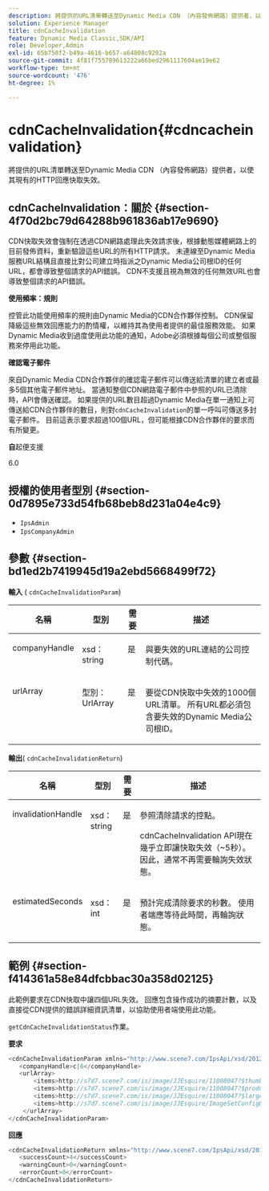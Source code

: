 ```yaml
---
description: 將提供的URL清單轉送至Dynamic Media CDN （內容發佈網路）提供者，以使其現有的HTTP回應快取失效。
solution: Experience Manager
title: cdnCacheInvalidation
feature: Dynamic Media Classic,SDK/API
role: Developer,Admin
exl-id: 65b758f2-b49a-4616-b657-a64808c9202a
source-git-commit: 4f81f755789613222a66bed2961117604ae19e62
workflow-type: tm+mt
source-wordcount: '476'
ht-degree: 1%

---
```


# cdnCacheInvalidation{#cdncacheinvalidation}

將提供的URL清單轉送至Dynamic Media CDN （內容發佈網路）提供者，以使其現有的HTTP回應快取失效。

## cdnCacheInvalidation：關於 {#section-4f70d2bc79d64288b961836ab17e9690}

CDN快取失效會強制在透過CDN網路處理此失效請求後，根據動態媒體網路上的目前發佈資料，重新驗證這些URL的所有HTTP請求。 未連線至Dynamic Media服務URL結構且直接比對公司建立時指派之Dynamic Media公司根ID的任何URL，都會導致整個請求的API錯誤。 CDN不支援且視為無效的任何無效URL也會導致整個請求的API錯誤。

**使用頻率：規則**

控管此功能使用頻率的規則由Dynamic Media的CDN合作夥伴控制。 CDN保留降級這些無效回應能力的酌情權，以維持其為使用者提供的最佳服務效能。 如果Dynamic Media收到過度使用此功能的通知，Adobe必須根據每個公司或整個服務來停用此功能。

**確認電子郵件**

來自Dynamic Media CDN合作夥伴的確認電子郵件可以傳送給清單的建立者或最多5個其他電子郵件地址。 當通知整個CDN網路電子郵件中參照的URL已清除時，API會傳送確認。 如果提供的URL數目超過Dynamic Media在單一通知上可傳送給CDN合作夥伴的數目，則對`cdnCacheInvalidation`的單一呼叫可傳送多封電子郵件。 目前這表示要求超過100個URL，但可能根據CDN合作夥伴的要求而有所變更。

**自**&#x200B;起便支援

6.0

## 授權的使用者型別 {#section-0d7895e733d54fb68beb8d231a04e4c9}

* `IpsAdmin`
* `IpsCompanyAdmin`

## 參數 {#section-bd1ed2b7419945d19a2ebd5668499f72}

**輸入** ( `cdnCacheInvalidationParam`)

<table id="table_EDD1875264C846BE951869D528A90D73"> 
 <thead> 
  <tr> 
   <th class="entry"> <b>名稱</b> </th> 
   <th class="entry"> <b>型別</b> </th> 
   <th class="entry"> 需要<b></b> </th> 
   <th class="entry"> <b>描述</b> </th> 
  </tr> 
 </thead>
 <tbody> 
  <tr valign="top"> 
   <td> <p> <span class="codeph"> <span class="varname"> companyHandle</span> </span> </p> </td> 
   <td> <p> <span class="codeph"> xsd：string</span> </p> </td> 
   <td> <p> 是 </p> </td> 
   <td> <p> 與要失效的URL連結的公司控制代碼。 </p> </td> 
  </tr> 
  <tr valign="top"> 
   <td> <p> <span class="codeph"> <span class="varname"> urlArray</span> </span> </p> </td> 
   <td> <p> <span class="codeph">型別：UrlArray</span> </p> </td> 
   <td> <p> 是 </p> </td> 
   <td> <p> 要從CDN快取中失效的1000個URL清單。 所有URL都必須包含要失效的Dynamic Media公司根ID。 </p> </td> 
  </tr> 
 </tbody> 
</table>

**輸出**( `cdnCacheInvalidationReturn`)

<table id="table_1D947C1BF8864820AD7BA0CDC0F076F9"> 
 <thead> 
  <tr> 
   <th class="entry"> <b>名稱</b> </th> 
   <th class="entry"> <b>型別</b> </th> 
   <th class="entry"> 需要<b></b> </th> 
   <th class="entry"> <b>描述</b> </th> 
  </tr> 
 </thead>
 <tbody> 
  <tr valign="top"> 
   <td colname="col1"> <p><span class="codeph"><span class="varname"> invalidationHandle</span></span> </p> </td> 
   <td colname="col2"> <p><span class="codeph"> xsd：string</span> </p> </td> 
   <td colname="col3"> <p>是 </p> </td> 
   <td colname="col4"> <p>參照清除請求的控點。 </p> <p><span class="codeph"> cdnCacheInvalidation</span> API現在幾乎立即讓快取失效（~5秒）。 因此，通常不再需要輪詢失效狀態。 </p> 
    <!--<p>The next three paragraphs were added as per CQDOC-13840 With the migration from Akamai v2 API's to fast purge, purging time is now approximately 5 seconds. You are no longer required to poll on the purge URL to find out the status of the purge request.</p>--> 
    <!--<p>The cache invalidation handle used to contained the company ID, the user account type used (small or large), and the purge url. With the release of 2019R1, <codeph>invalidationHandle</codeph> now contains just the company ID and the purge ID. </p>--> 
    <!--<p>Prior to 2019R1, two different Akamai users were being used for each geography (for example, <codeph>cdninvalidatesmallemea</codeph> and <codeph>cdninvalidatelargeemea</codeph>) to invalidate requests, depending on the number of URLs in each request. This functionality was done so that a small request was not blocked because of a large request. Now, with fast purge in 2019R1, the purge is nearly instantaneous, two users are no longer needed, and only one account is used. </p>--> </td> 
  </tr> 
  <tr valign="top"> 
   <td colname="col1"> <p><span class="codeph"><span class="varname"> estimatedSeconds</span></span> </p> </td> 
   <td colname="col2"> <p><span class="codeph"> xsd：int</span> </p> </td> 
   <td colname="col3"> <p>是 </p> </td> 
   <td colname="col4"> <p>預計完成清除要求的秒數。 使用者端應等待此時間，再輪詢狀態。 </p> </td> 
  </tr> 
 </tbody> 
</table>

## 範例 {#section-f414361a58e84dfcbbac30a358d02125}

此範例要求在CDN快取中讓四個URL失效。 回應包含操作成功的摘要計數，以及直接從CDN提供的錯誤詳細資訊清單，以協助使用者端使用此功能。

`getCdnCacheInvalidationStatus`作業。

**要求**

```java
<cdnCacheInvalidationParam xmlns="http://www.scene7.com/IpsApi/xsd/2012-02-14">
   <companyHandle>c|6</companyHandle>
   <urlArray>
       <items>http://s7d7.scene7.com/is/image/JJEsquire/11008047?$thumbnail$</items>
       <items>http://s7d7.scene7.com/is/image/JJEsquire/11008047?$product$</items>
       <items>http://s7d7.scene7.com/is/image/JJEsquire/11008047?$large$</items>
       <items>http://s7d7.scene7.com/is/image/JJEsquire/ImageSetConfigDefaults?req=userdata</items>
    </urlArray>
</cdnCacheInvalidationParam>
```

**回應**

```java
<cdnCacheInvalidationReturn xmlns="http://www.scene7.com/IpsApi/xsd/2012-02-14">
   <successCount>4</successCount>
   <warningCount>0</warningCount>
   <errorCount>0</errorCount>
</cdnCacheInvalidationReturn>
```
